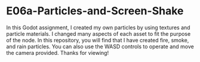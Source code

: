 # E06a-Particles-and-Screen-Shake

In this Godot assignment, I created my own particles by using textures and particle materials. I changed many aspects of each asset to fit the purpose of the node. In this repository, you will find that I have created fire, smoke, and rain particles. You can also use the WASD controls to operate and move the camera provided. Thanks for viewing!
